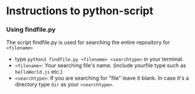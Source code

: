 # Instructions to python-script

### Using findfile.py
The script findfile.py is used for searching the entire repository for `<filename>`
- type `python3 findfile.py <filename> <searchtype>` in your terminal.
- `<filename>`: Your searching file's name. (include yourfile type such as `helloWorld.js` etc.)
- `<searchtype>`: If you are searching for "file" leave it blank. In case it's a directory type `dir` as your `<searchtype>`.
